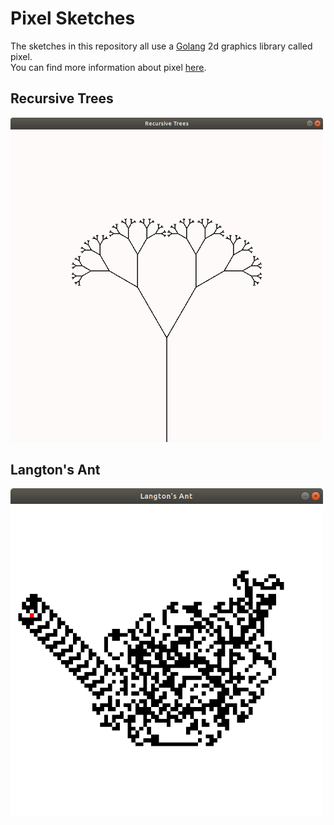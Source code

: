 # Pixel Sketches
The sketches in this repository all use a [Golang](https://golang.org/) 2d graphics library called pixel.  
You can find more information about pixel [here](https://github.com/faiface/pixel).

## Recursive Trees
<img src="./recursive_trees.png" width="500">

## Langton's Ant
<img src="./langtons_ant.png" width="500">
